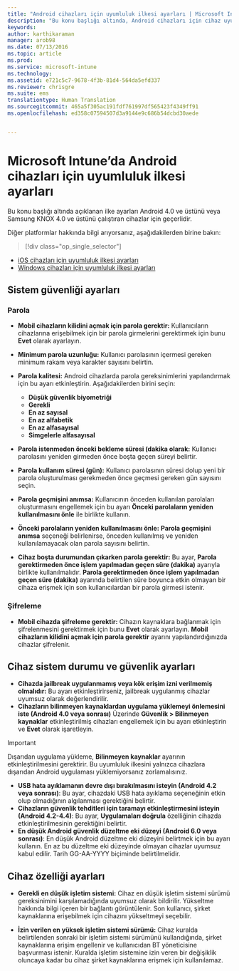 ```yaml
---
title: "Android cihazları için uyumluluk ilkesi ayarları | Microsoft Intune"
description: "Bu konu başlığı altında, Android cihazları için cihaz uyumluluk ilkesi ayarları açıklanır."
keywords: 
author: karthikaraman
manager: arob98
ms.date: 07/13/2016
ms.topic: article
ms.prod: 
ms.service: microsoft-intune
ms.technology: 
ms.assetid: e721c5c7-9678-4f3b-81d4-564da5efd337
ms.reviewer: chrisgre
ms.suite: ems
translationtype: Human Translation
ms.sourcegitcommit: 465a5f305ac191fdf761997df565423f4349ff91
ms.openlocfilehash: ed358c07594507d3a9144e9c686b54dcbd30aede


---
```



# Microsoft Intune’da Android cihazları için uyumluluk ilkesi ayarları

Bu konu başlığı altında açıklanan ilke ayarları Android 4.0 ve üstünü veya Samsung KNOX 4.0 ve üstünü çalıştıran cihazlar için geçerlidir.

Diğer platformlar hakkında bilgi arıyorsanız, aşağıdakilerden birine bakın:
> [!div class="op_single_selector"]
- [iOS cihazları için uyumluluk ilkesi ayarları](ios-compliance-policy-settings-in-microsoft-intune.md)
- [Windows cihazları için uyumluluk ilkesi ayarları](windows-compliance-policy-settings-in-microsoft-intune.md)

## Sistem güvenliği ayarları
### Parola
- **Mobil cihazların kilidini açmak için parola gerektir:** Kullanıcıların cihazlarına erişebilmek için bir parola girmelerini gerektirmek için bunu **Evet** olarak ayarlayın.

-  **Minimum parola uzunluğu:** Kullanıcı parolasının içermesi gereken minimum rakam veya karakter sayısını belirtin.

- **Parola kalitesi:** Android cihazlarda parola gereksinimlerini yapılandırmak için bu ayarı etkinleştirin. Aşağıdakilerden birini seçin:
  -   **Düşük güvenlik biyometriği**
  - **Gerekli**
  -   **En az sayısal**
  -   **En az alfabetik**
  -   **En az alfasayısal**
  -   **Simgelerle alfasayısal**

- **Parola istenmeden önceki bekleme süresi (dakika olarak:**  Kullanıcı parolasını yeniden girmeden önce boşta geçen süreyi belirtir.

- **Parola kullanım süresi (gün):** Kullanıcı parolasının süresi dolup yeni bir parola oluşturulması gerekmeden önce geçmesi gereken gün sayısını seçin.

- **Parola geçmişini anımsa:** Kullanıcının önceden kullanılan parolaları oluşturmasını engellemek için bu ayarı **Önceki parolaların yeniden kullanılmasını önle** ile birlikte kullanın.

- **Önceki parolaların yeniden kullanılmasını önle:** **Parola geçmişini anımsa** seçeneği belirlenirse, önceden kullanılmış ve yeniden kullanılamayacak olan parola sayısını belirtin.

- **Cihaz boşta durumundan çıkarken parola gerektir:** Bu ayar, **Parola gerektirmeden önce işlem yapılmadan geçen süre (dakika)** ayarıyla birlikte kullanılmalıdır. **Parola gerektirmeden önce işlem yapılmadan geçen süre (dakika)** ayarında belirtilen süre boyunca etkin olmayan bir cihaza erişmek için son kullanıcılardan bir parola girmesi istenir.

### Şifreleme
- **Mobil cihazda şifreleme gerektir:** Cihazın kaynaklara bağlanmak için şifrelenmesini gerektirmek için bunu **Evet** olarak ayarlayın. **Mobil cihazların kilidini açmak için parola gerektir** ayarını yapılandırdığınızda cihazlar şifrelenir.

## Cihaz sistem durumu ve güvenlik ayarları

- **Cihazda jailbreak uygulanmamış veya kök erişim izni verilmemiş olmalıdır:** Bu ayarı etkinleştirirseniz, jailbreak uygulanmış cihazlar uyumsuz olarak değerlendirilir.
- **Cihazların bilinmeyen kaynaklardan uygulama yüklemeyi önlemesini iste (Android 4.0 veya sonrası)** Üzerinde **Güvenlik > Bilinmeyen kaynaklar** etkinleştirilmiş cihazları engellemek için bu ayarı etkinleştirin ve **Evet** olarak işaretleyin.  
>[!IMPORTANT]
>Dışarıdan uygulama yükleme, **Bilinmeyen kaynaklar** ayarının etkinleştirilmesini gerektirir.  Bu uyumluluk ilkesini yalnızca cihazlara dışarıdan Android uygulaması yüklemiyorsanız zorlamalısınız.

- **USB hata ayıklamanın devre dışı bırakılmasını isteyin (Android 4.2 veya sonrası)**: Bu ayar, cihazdaki USB hata ayıklama seçeneğinin etkin olup olmadığının algılanması gerektiğini belirtir.
- **Cihazların güvenlik tehditleri için taramayı etkinleştirmesini isteyin (Android 4.2-4.4)**: Bu ayar, **Uygulamaları doğrula** özelliğinin cihazda etkinleştirilmesinin gerektiğini belirtir.
- **En düşük Android güvenlik düzeltme eki düzeyi (Android 6.0 veya sonrası)**: En düşük Android düzeltme eki düzeyini belirtmek için bu ayarı kullanın.  En az bu düzeltme eki düzeyinde olmayan cihazlar uyumsuz kabul edilir. Tarih GG-AA-YYYY biçiminde belirtilmelidir.


## Cihaz özelliği ayarları
- **Gerekli en düşük işletim sistemi:** Cihaz en düşük işletim sistemi sürümü gereksinimini karşılamadığında uyumsuz olarak bildirilir.
  Yükseltme hakkında bilgi içeren bir bağlantı görüntülenir. Son kullanıcı, şirket kaynaklarına erişebilmek için cihazını yükseltmeyi seçebilir.

- **İzin verilen en yüksek işletim sistemi sürümü:** Cihaz kuralda belirtilenden sonraki bir işletim sistemi sürümünü kullandığında, şirket kaynaklarına erişim engellenir ve kullanıcıdan BT yöneticisine başvurması istenir. Kuralda işletim sistemine izin veren bir değişiklik oluncaya kadar bu cihaz şirket kaynaklarına erişmek için kullanılamaz.



<!--HONumber=Jul16_HO4-->


